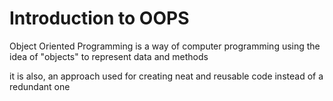 # Introduction to OOPS

Object Oriented Programming is a way of computer programming using the idea of "objects" to represent data and methods

it is also, an approach used for creating neat and reusable code instead of a redundant one